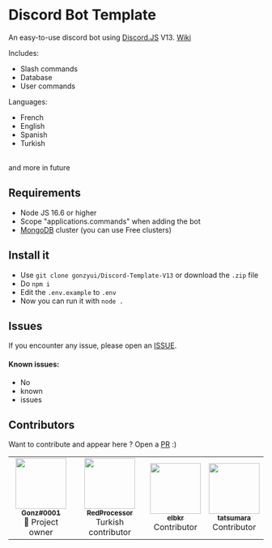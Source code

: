 # Discord Bot Template

An easy-to-use discord bot using [Discord.JS](https://discord.js.org) V13.
[Wiki](https://github.com/gonzyui/Discord-Template-V13/wiki)

Includes:
- Slash commands
- Database
- User commands

Languages:
- French
- English
- Spanish
- Turkish
<br>
and more in future

## Requirements

- Node JS 16.6 or higher
- Scope "applications.commands" when adding the bot
- [MongoDB](https://www.mongodb.com) cluster (you can use Free clusters)

## Install it

- Use `git clone gonzyui/Discord-Template-V13` or download the `.zip` file
- Do `npm i`
- Edit the `.env.example` to `.env`
- Now you can run it with `node .`

## Issues

If you encounter any issue, please open an [ISSUE](https://github.com/gonzyui/Discord-Template-V13/issues).
<br>
#### Known issues:

- No
- known
- issues

## Contributors

Want to contribute and appear here ? Open a [PR](https://github.com/gonzyui/Discord-Template-V13/pulls) :)

<table>
  <tr>
     <td align="center"><a href="https://github.com/gonzyui"><img src="https://avatars.githubusercontent.com/u/78351336?s=400&u=f473042a40be2436a085c0fc4ed6130125b619d7&v=4" width="100px;" alt=""/><br /><sub><b>Gonz#0001</b></sub></a><br /><a title="Owner">👑 Project owner</a></td>
         <td align="center"><a href="https://github.com/RedProcessor"><img src="https://avatars.githubusercontent.com/u/68755582?v=4" width="100px;" alt=""/><br /><sub><b>RedProcessor</b></sub></a><br /><a title="Contributor">Turkish contributor</a></td>
             <td align="center"><a href="https://github.com/elbkr"><img src="https://avatars.githubusercontent.com/u/77508640?v=4" width="100px;" alt=""/><br /><sub><b>elbkr</b></sub></a><br /><a title="Contributor">Contributor</a></td>
    <td align="center"><a href="https://github.com/tatsumara"><img src="https://avatars.githubusercontent.com/u/50183230?v=4" width="100px;" alt=""/><br /><sub><b>tatsumara</b></sub></a><br /><a title="Contributor">Contributor</a></td>
  </tr>
  </tr>
</table>
